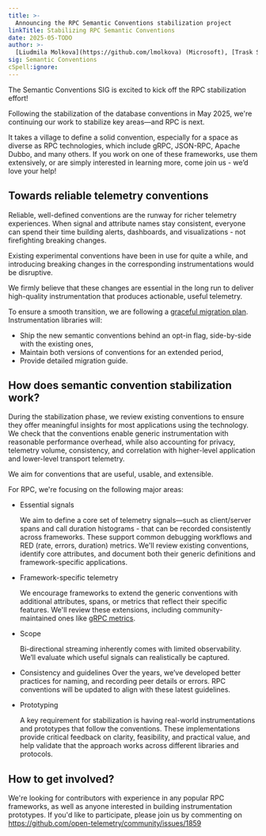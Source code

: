 ```yaml
---
title: >-
  Announcing the RPC Semantic Conventions stabilization project
linkTitle: Stabilizing RPC Semantic Conventions
date: 2025-05-TODO
author: >-
  [Liudmila Molkova](https://github.com/lmolkova) (Microsoft), [Trask Stalnaker](https://github.com/trask) (Microsoft)
sig: Semantic Conventions
cSpell:ignore:
---
```


The Semantic Conventions SIG is excited to kick off the RPC stabilization effort!

Following the stabilization of the database conventions in May 2025, we're continuing our work to stabilize key areas—and RPC is next.

It takes a village to define a solid convention, especially for a space as diverse as RPC technologies, which include gRPC, JSON-RPC,
Apache Dubbo, and many others. If you work on one of these frameworks, use them extensively, or are simply interested in learning more, come join us - we’d love your help!

## Towards reliable telemetry conventions

Reliable, well-defined conventions are the runway for richer telemetry experiences. When signal and attribute
names stay consistent, everyone can spend their time building alerts, dashboards, and visualizations -
not firefighting breaking changes.

Existing experimental conventions have been in use for quite a while, and introducing breaking changes in the
corresponding instrumentations would be disruptive.

We firmly believe that these changes are essential in the long run to deliver high-quality instrumentation
that produces actionable, useful telemetry.

To ensure a smooth transition, we are following a [graceful migration plan](https://github.com/open-telemetry/semantic-conventions/blob/v1.34.0/docs/rpc/rpc-spans.md?plain=1#L26-L50). Instrumentation libraries will:

- Ship the new semantic conventions behind an opt-in flag, side-by-side with the existing ones,
- Maintain both versions of conventions for an extended period,
- Provide detailed migration guide.

## How does semantic convention stabilization work?

During the stabilization phase, we review existing conventions to ensure they offer meaningful insights
for most applications using the technology. We check that the conventions enable generic instrumentation
with reasonable performance overhead, while also accounting for privacy, telemetry volume, consistency,
and correlation with higher-level application and lower-level transport telemetry.

We aim for conventions that are useful, usable, and extensible.

For RPC, we're focusing on the following major areas:

* Essential signals

  We aim to define a core set of telemetry signals—such as client/server spans and call duration
  histograms - that can be recorded consistently across frameworks. These support common debugging
  workflows and RED (rate, errors, duration) metrics.
  We'll review existing conventions, identify core attributes, and document both their generic definitions
  and framework-specific applications.

* Framework-specific telemetry

  We encourage frameworks to extend the generic conventions with additional attributes, spans, or metrics
  that reflect their specific features.
  We'll review these extensions, including community-maintained ones like [gRPC metrics](https://grpc.io/docs/guides/opentelemetry-metrics/).

* Scope

  Bi-directional streaming inherently comes with limited observability. We’ll evaluate which useful signals can
  realistically be captured.

* Consistency and guidelines
  Over the years, we’ve developed better practices for naming, and recording peer details or errors.
  RPC conventions will be updated to align with these latest guidelines.

* Prototyping

  A key requirement for stabilization is having real-world instrumentations and prototypes that follow
  the conventions. These implementations provide critical feedback on clarity, feasibility, and practical
  value, and help validate that the approach works across different libraries and protocols.

## How to get involved?

We're looking for contributors with experience in any popular RPC frameworks, as well as anyone interested in building instrumentation prototypes.
If you'd like to participate, please join us by commenting on https://github.com/open-telemetry/community/issues/1859

